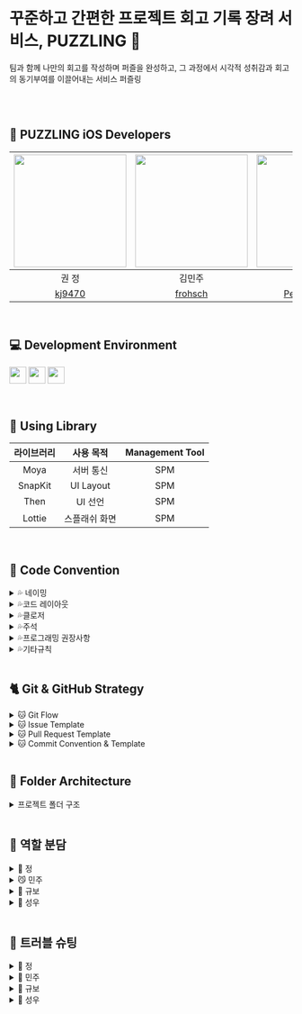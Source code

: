 
# 꾸준하고 간편한 프로젝트 회고 기록 장려 서비스, PUZZLING 🧩
팀과 함께 나만의 회고를 작성하며 퍼즐을 완성하고, 그 과정에서 시각적 성취감과 회고의 동기부여를 이끌어내는 서비스 퍼즐링


<br><br>
##  🫶 PUZZLING iOS Developers
<img src="https://github.com/Team-Puzzling/Puzzling_iOS/assets/48792069/760622d7-7d8a-441b-9048-b40d6f4e16f3" width="200"> | <img src="https://github.com/Team-Puzzling/Puzzling_iOS/assets/48792069/e98179e6-1276-488b-b8e5-8b92fcb2ae48" width="200"> | <img src="https://github.com/Team-Puzzling/Puzzling_iOS/assets/48792069/66ca84dd-8827-4472-80b3-5b6a96baf81a" width="200"> | <img src="https://github.com/Team-Puzzling/Puzzling_iOS/assets/48792069/371e708e-5263-45b8-a31a-d117171cfda6" width="200"> |
:---------:|:----------:|:---------:|:---------:|
권 정 | 김민주 | 심규보 | 천성우 |
[kj9470](https://github.com/kj9470) | [frohsch](https://github.com/frohsch) | [PecanPiePOS](https://github.com/PecanPiePOS) | [cjs1399](https://github.com/cjs1399) |
<br>

## 💻 Development Environment

<img src ="https://img.shields.io/badge/Swift-5.5-orange?logo=swift" height="30"> <img src ="https://img.shields.io/badge/Xcode-14.3-blue?logo=xcode" height="30"> <img src ="https://img.shields.io/badge/iOS-16.0-white.svg" height="30">

<br>

## 📖 Using Library

라이브러리 | 사용 목적 | Management Tool
:---------:|:----------:|:---------:
Moya | 서버 통신 | SPM
SnapKit | UI Layout | SPM
Then | UI 선언 | SPM
Lottie | 스플래쉬 화면 | SPM

<br>

## 📝 Code Convention

<details>
<summary> 💦 네이밍 </summary>
<div markdown="1">

### 💧클래스, 구조체

- **UpperCamelCase** 사용

```swift
// - example

struct MyTicketResponseDTO {
}

class UserInfo {
}
```

### 💧함수

- **lowerCamelCase** 사용하고 동사로 시작

```swift
// - example

private func setDataBind() {
}
```

### 💧**뷰 전환**

- pop, push, present, dismiss
- 동사 + To + 목적지 뷰 (다음에 보일 뷰)
- dismiss는 dismiss + 현재 뷰

```swift
// - example pop, push, present

popToFirstViewController()
pushToFirstViewController()
presentToFirstViewController()

dismissFirstViewController()
```

### 💧**register**

- register + 목적어

```swift
// - example

registerXib()
registerCell()
```

### 💧서버 통신

- 서비스함수명 + WithAPI

```swift
// - example

fetchListWithAPI()

requestListWithAPI()
```

fetch는 무조건 성공

request는 실패할 수도 있는 요청

### 💧애니메이션

- 동사원형 + 목적어 + WithAnimation

```swift
showButtonsWithAnimation()
```

### 💧**델리게이트**

delegate 메서드는 프로토콜명으로 네임스페이스를 구분

**좋은 예:**

```swift
protocol UserCellDelegate {
  func userCellDidSetProfileImage(_ cell: UserCell)
  func userCell(_ cell: UserCell, didTapFollowButtonWith user: User)
}

protocol UITableViewDelegate {
	func tableview( ....) 
	func tableview...
}

protocol JunhoViewDelegate {
	func junhoViewTouched()
	func junhoViewScrolled()
}
```

Delegate 앞쪽에 있는 단어를 중심으로 메서드 네이밍하기

**나쁜 예:**

```swift
protocol UserCellDelegate {
	// userCellDidSetProfileImage() 가 옳음
  func didSetProfileImage()
  func followPressed(user: User)

  // `UserCell`이라는 클래스가 존재할 경우 컴파일 에러 발생  (userCell 로 해주자)
  func UserCell(_ cell: UserCell, didTapFollowButtonWith user: User)
}
```

함수 이름 앞에는 되도록이면 `get` 을 붙이지 않습니다.

### 💧**변수, 상수**

- **lowerCamelCase** 사용

```swift
let userName: String
```

### 💧**열거형**

- 각 case 에는 **lowerCamelCase** 사용

```swift
enum UserType {
	case viewDeveloper
	case serverDeveloper
}
```

### 💧**약어**

약어로 시작하는 경우 소문자로 표기, 그 외에는 항상 대문자

```swift
// 좋은 예:
let userID: Int?
let html: String?
let websiteURL: URL?
let urlString: String?
```

```swift
// 나쁜 예:
let userId: Int?
let HTML: String?
let websiteUrl: NSURL?
let URLString: String?
```

### 💧**기타 네이밍**

```swift
setUI() : @IBOutlet 속성 설정
setLayout() : 레이아웃 관련 코드
setDataBind() : 배열 항목 세팅. 컬렉션뷰 에서 리스트 초기 세팅할때
setAddTarget() : addtarget 모음
setDelegate() : delegate, datasource 모음
setCollectionView() : 컬렉션뷰 관련 세팅
setTableView() : 테이블뷰 관련 세팅
initCell() : 셀 데이터 초기화
registerXib() : 셀 xib 등록.
setNotification() : NotificationCenter addObserver 모음

헷갈린다? set을 쓰세요 ^^

```
</details>

<details>
<summary> 💦코드 레이아웃 </summary>
<div markdown="1">

### 💧**들여쓰기 및 띄어쓰기**

- 들여쓰기에는 탭(tab) 대신 **4개의 space**를 사용합니다.
- 콜론(`:`)을 쓸 때에는 콜론의 오른쪽에만 공백을 둡니다.
    
    `let names: [String: String]?`
    
    `let name: String`
    
- 연산자 오버로딩 함수 정의에서는 연산자와 괄호 사이에 한 칸 띄어씁니다.
    
    `func ** (lhs: Int, rhs: Int)`
    

### 💧**줄바꿈**

- 함수를 호출하는 코드가 최대 길이를 초과하는 경우에는 파라미터 이름을 기준으로 줄바꿈합니다.
**파라미터가 3개 이상이면 줄바꿈하도록!!**
    
    **단, 파라미터에 클로저가 2개 이상 존재하는 경우에는 무조건 내려쓰기합니다.**
    
    ```swift
    UIView.animate(
      withDuration: 0.25,
      animations: {
        // doSomething()
      },
      completion: { finished in
        // doSomething()
      }
    )
    ```
    
- `if let` 구문이 길 경우에는 줄바꿈하고 한 칸 들여씁니다.
    
    ```swift
    if let user = self.veryLongFunctionNameWhichReturnsOptionalUser(),
      let name = user.veryLongFunctionNameWhichReturnsOptionalName(),
      user.gender == .female {
      // ...
    }
    ```
    
- `guard let` 구문이 길 경우에는 줄바꿈하고 한 칸 들여씁니다. `else`는 마지막 줄에 붙여쓰기
    
    ```swift
    guard let user = self.veryLongFunctionNameWhichReturnsOptionalUser(),
      let name = user.veryLongFunctionNameWhichReturnsOptionalName(),
      user.gender == .female else { return }
    
    guard let self = self 
    else { return } (X)
    
    guard let self = self else { return } (O)

    ```
- else 구문이 길 시 줄바꿈
  

### 💧**빈 줄**

- 클래스 선언 다음에 , extension 다음에 한 줄 띄어주기
- 빈 줄에는 공백이 포함되지 않도록 합니다.  ( 띄어쓰기 쓸데없이 넣지 말기 )
- 모든 파일은 빈 줄로 끝나도록 합니다. ( 끝에 엔터 하나 넣기)
- MARK 구문 위와 아래에는 공백이 필요합니다.
    
    ```swift
    // MARK: Layout
    
    override func layoutSubviews() {
      // doSomething()
    }
    
    // MARK: Actions
    
    override func menuButtonDidTap() {
      // doSomething()
    }
    ```
    

### 💧**임포트**

모듈 임포트는 알파벳 순으로 정렬합니다. 내장 프레임워크를 먼저 임포트하고, 빈 줄로 구분하여 서드파티 프레임워크를 임포트합니다.

```swift
import UIKit

import Moya
import SnapKit
import SwiftyColor
import Then
```

```swift
import UIKit

import SwiftyColor
import SwiftyImage
import JunhoKit
import Then
import URLNavigator
```

</details>


<details>
<summary> 💦클로저 </summary>
<div markdown="1">

- 파라미터와 리턴 타입이 없는 Closure 정의시에는 `() -> Void`를 사용합니다.
    
    **좋은 예:**
    
    ```
    let completionBlock: (() -> Void)?
    ```
    
    **나쁜 예:**
    
    `let completionBlock: (() -> ())? let completionBlock: ((Void) -> (Void))?`
    
- Closure 정의시 파라미터에는 괄호를 사용하지 않습니다.
    
    **좋은 예:**
    
    ```swift
    { operation, responseObject in
      // doSomething()
    }
    ```
    
    **나쁜 예:**
    
    ```swift
    { (operation, responseObject) in
      // doSomething()
    }
    ```
    
- Closure 정의시 가능한 경우 타입 정의를 생략합니다.
    
    **좋은 예:**
    
    ```swift
    ...,
    completion: { finished in
      // doSomething()
    }
    ```
    
    **나쁜 예:**
    
    ```swift
    ...,
    completion: { (finished: Bool) -> Void in
      // doSomething()
    }
    
    completion: { data -> Void in
      // doSomething()
    } (X)
    ```
    
- Closure 호출시 또다른 유일한 Closure를 마지막 파라미터로 받는 경우, 파라미터 이름을 생략합니다.
    
    **좋은 예:**
    
    ```swift
    UIView.animate(withDuration: 0.5) {
      // doSomething()
    }
    ```
    
    **나쁜 예:**
    
    ```swift
    UIView.animate(withDuration: 0.5, animations: { () -> Void in
      // doSomething()
    })
    ```
    
</details>

<details>
<summary> 💦주석 </summary>
<div markdown="1">

코드는 가능하면 자체적으로 문서가 되어야 하므로, 코드와 함께 있는 인라인(inline) 주석은 피한다.

### 💧**MARK 주석**

```swift
// MARK: - UI Components

// MARK: - View Life Cycle

// MARK: - Initializer

// MARK: - Properties  -> setUI

// MARK: - Layout Helper  -> setLayout

// MARK: - Methods     -> registerXib, assignDelegate 등

// MARK: - @objc Methods

// MARK: Actions       -> ex) MenuButtonDidTap

// MARK: - Network
> 네트워크 목적을 가진 함수들
```

```
// MARK: - Properties

// MARK: - @IBOutlet Properties

// MARK: - @IBAction Properties

// MARK: - View Life Cycle

// MARK: - Methods
> setUI, registerXib, assignDelegate 등

// MARK: - @objc Methods

// MARK: - Network
> 네트워크 목적을 가진 함수들
```

### 💧**퀵헬프 주석**

커스텀 메서드, 프로토콜, 클래스의 경우에 퀵헬프 주석 달기

```swift
/// (서머리 부분)
/// (디스크립션 부분)
class MyClass {
    let myProperty: Int

    init(myProperty: Int) {
        self.myProperty = myProperty
    }
}

/**summary
(서머리 부분)
> (디스크립션 부분)

- parameters:
    - property: 프로퍼티
- throws: 오류가 발생하면 customError의 한 케이스를 throw
- returns: "\\(name)는 ~" String
*/
func printProperty(property: Int) {
        print(property)
    }

```

- 참고 :

</details>

<details>
<summary> 💦프로그래밍 권장사항 </summary>
<div markdown="1">

### 💧**Type Annotation 사용**

**좋은 예:**

```swift
let name: String = "철수"
let height: Float = "10.0"
```

**나쁜 예:**

```swift
let name = "철수"
let height = "10.0"
```

### 💧**UICollectionViewDelegate, UICollectionViewDatsource 등 시스템 프로토콜**

프로토콜을 적용할 때에는 extension을 만들어서 관련된 메서드를 모아둡니다.

**좋은 예**:

```swift
final class MyViewController: UIViewController {
  // ...
}

// MARK: - UITableViewDataSource

extension MyViewController: UITableViewDataSource {
  // ...
}

// MARK: - UITableViewDelegate

extension MyViewController: UITableViewDelegate {
  // ...
}
```

**나쁜 예:**

```swift
final class MyViewController: UIViewController, UITableViewDataSource, UITableViewDelegate {
  // ...
}

// 프로토콜 여러개를 한곳에 몰아서 때려넣지 말자!
```

</details>


<details>
<summary> 💦기타규칙 </summary>
<div markdown="1">

- `self` 는 최대한 사용을 지양 → `**알잘딱깔센 self…**`
- `viewDidLoad()` 에서는 함수호출만
- delegate 지정, UI관련 설정 등등 모두 함수와 역할에 따라서 extension 으로 빼기
- 필요없는 주석 및 Mark 구문들 제거
- `deinit{}` 모든 뷰컨에서 활성화
- `guard let` 으로 unwrapping 할 시, nil 가능성이 높은 경우에는 `else{}` 안에 `print()` 해서 디버깅하기 쉽게 만들기
- `return` 사용시 두 줄 이상 코드가 있을 시, 한 줄 띄고 `return` 사용
    
    ```swift
    func fetchFalse() -> Bool {
    		return false
    } (O)
    
    func isDataValid(data: Data?) -> Bool {
    		guard let data else { return false }
    		
    		return true
    } (O)
    
    func isDataValid(data: Data?) -> Bool {
    		guard let data else {
    				return false 
    		}
    		return true
    } (X)
    ```
    
- 강제 언래핑 금지 (!)

</details>

<br>

##  🐈 Git & GitHub Strategy

<details>
<summary> 🐱 Git Flow </summary>
<div markdown="1">

```
  1. 작업 폴더를 만들고 
	git init
	git remote add upstream [레포 주소]
	git remote add origin [레포 주소]

2. local main 에서 upstream을 풀 받고, origin develop 에 올려준다
	git switch main
	git pull upstream develop
	git push origin develop -> 안 됨.?
3. 레포에 이슈를 생성한다.  ( 이슈 템플릿에 맞춰서 )
	"[Prefix] 작업 목표"
	자기 라벨 + Prefix 라벨 선택
	ex) [Design] Weather View 디자인
	4. 이슈 번호 만들어진걸 확인하고 로컬에 feature/#이슈번호 브랜치를 판다
	git switch -c [브랜치명]
5. 작업 하기
	git add
	git commit
6. 충돌 해결 후 PR 올리기
	git pull upstream develop
		충돌이 났다면 크라켄으로 해결해주자!!
	git push origin [작업 브랜치명]
	코드리뷰 해쥬기
	approve 최소 한 명으로 제한 걸어놨음!!
7. 머지하기
8. 내 노트북의 작업공간으로 돌아오기
	git checkout develop (main)
	다시 2번부터 진행
  ```

</details>

<details>
<summary> 🐱 Issue Template </summary>
<div markdown="1">

```markup
## 🧩 이슈 요약
<!-- 이유에 대해 설명해주세요. -->
- 프로젝트 초기 세팅

## ✅ 체크 리스트
<!-- 해야 할 일을 적어주세요. -->
- [ ] 프로젝트 초기 세팅
```

</details>

<details>
<summary> 🐱 Pull Request Template </summary>
<div markdown="1">

```markup
## 💭 작업 배경
<!-- 아래 리스트를 지우고, 작업하게 된 배경을 적어주세요. -->
 - 작업 내용 1
 - 작업 내용 2

## 🌤️ PR POINT
<!-- 작업 내용 및 덧붙이고 싶은 내용이 있다면! -->

## 📸 스크린샷
<!-- 작업한 화면이 있다면 스크린 샷으로 첨부해주세요. -->

|    구현 내용    |   스크린샷   |
| :-------------: | :----------: |
| GIF | <img src = "" width ="250">|

## 🌈 관련 이슈
<!-- 작업한 이슈번호를 # 뒤에 붙여주세요. 수고했습니다~* -->
- Resolved: #
```

</details>

<details>
<summary> 🐱 Commit Convention & Template </summary>
<div markdown="1">

- [Prefix] #이슈번호 - 작업내용
```

#   [Feat]      : 새로운 기능 구현
#   [Fix]       : 버그, 오류 해결, 코드 수정
#   [Design]    : just 화면. 레이아웃 조정
#   [Merge]     : 머지, 충돌 해결
#   [Refactor]  : 프로덕션 코드 리팩토링
#   [Comment]   : 필요한 주석 추가 및 변경
#   [Docs]      : README나 WIKI 등의 문서 개정
#   [Chore]     : 빌드 태스트 업데이트, 패키지 매니저를 설정하는 경우(프로덕션 코드 변경 X)
#   [Setting]   : 초기 세팅
#   [Rename]    : 파일 혹은 폴더명을 수정하거나 옮기는 작업만인 경우
#   [Remove]    : 파일 혹은 폴더명을 수정하거나 옮기는 작업만인 경우

#   [커밋 타입]   : 설명!!

# Commit Example!!
# [Feat]#1 - ~~기능 추가!
```

</details>

<br>

## 📂 Folder Architecture

<details>
<summary> 프로젝트 폴더 구조 </summary>
<div markdown="1">

```bash
├── 📁 Application
│   ├── AppDelegate.swift
│   ├── SceneDelegate.swift
│   └── Info.plist
├── 📁 Data
│   ├── 📁 Data
│   └── 📁 DTO
├── 📁 Network
│   ├── 📁 APIService
│   └── 📁 Foundation
├── 📁 Presentation
│   ├── 📁 Common
│   └── 📁 Home
│       ├── 📁 Cell
│       ├── 📁 ViewController
│       └── 📁 View
├── 📁 Resource
│   ├── 📁 Font
│   └── 📁 AssetCatalog
│       ├── Image.xcassets
│       └── Color.xcassets
└── 📁 Util
    ├── 📁 Extension
    ├── 📁 Literals
    └── 📁 StyleGuide
        └── FontLevel
```
  
</details>

<br>
	
## 🌷 역할 분담
<details>
<summary> 🐸 정 </summary>
<div markdown="1">

프로젝트 등록 뷰

- 텍스트필드가 반복되는 뷰이기 때문에 커스텀 뷰를 만들어서 switch 문으로 분기처리를 해 주고 재활용했습니다.
- 텍스트필드를 입력하는 중 특수문자나 이모지가 입력되었을 시 경고 메시지를 출력하기 위해 textField delegate에 있는 함수를 사용해 텍스트필드 입력 시작, 입력 도중, 입력 끝 부분에 세부적으로 하나하나 함수를 넣어 글자를 감지해 처리해주었습니다.
- 또한 데이트피커를 사용해 날짜를 입력할 수 있도록 하고 컬렉션뷰를 이용해 회고 주기를 입력할 수 있도록 하였습니다.
- 모든 컴포넌트에 값이 입력된 경우 notification center를 통해 뷰컨의 버튼을 활성화 할 수 있도록 했습니다.

초대코드 입력 뷰

- 프로젝트 등록 뷰에서 사용한 커스텀 뷰를 활용했습니다.
- 서버통신을 이용해 발급받은 초대코드를 입력하고 초대코드가 유효하지 않은 경우 경고 메세지를 띄우도록 구현했습니다
</div>
</details>
	
<details>
<summary> 😼 민주 </summary>
<div markdown="1">
	
마이페이지 내 프로젝트 리스트 조회 뷰

- UITableView를 사용해서 전체 리스트가 나타나게 했습니다.
- TableView에 헤더를 만들어 닉네임이 나타나게 했습니다.
- 프로젝트 시작 날짜를 받아와 D-Day를 계산해 넣었습니다. 음수일 때, 0일 때를 분기처리 했습니다. 음수일 때는 D-로 표시되게 하고, 양수일 때는 D+로 표시되게 했습니다. 0일 때를 따로 분기처리해서 프로젝트가 시작한 날짜를 +1일이 되게 만들었습니다.

마이페이지 회고 리스트 조회 뷰

- UICollectionView를 만들어서 전체 리스트가 나타나게 했습니다. 상단에 프로젝트를 선택할 수 있는 버튼을 만들었습니다.
- UICollectionViewDelegate를 사용해서 CollectionView의 셀을 선택하면 다음 뷰로 넘어가도록 만들었습니다.
- 상단 버튼에 BottomSheet를 연결해서 프로젝트를 선택하도록 만들었습니다. 선택한 프로젝트에 맞춰 네비게이션의 title이 변경되게 했습니다.

마이페이지 회고 상세조회 뷰

- FSCalendar로 상단 캘린더를 구현했습니다. 회고 주기일 때는 검정색으로 날짜가 나오고 회고 주기가 아닐 때는 회색으로 표시되고, 선택이 안됩니다.
- 회고가 입력된 날은 하늘색 선택이 되게 하고 유저가 클릭한 날짜는 파란색으로 선택되게 만들었습니다.
- 회고 내용을 UICollectionView로 만들었습니다. 회고 내용의 사이즈에 맞게 셀의 높이가 조정되도록 만들었습니다.

팀원 회고 상황 조회 뷰

- FSCalendar로 상단 캘린더를 구현했습니다. 회고 주기일 때는 검정색으로 날짜가 나오고, 회고 주기가 아닐 때는 회색으로 표시되고, 선택이 안됩니다.
- 회고를 아무도 진행하지 않았으면 검정색 글씨만 나오고, 회고를 진행한 인원이 한 명이라도 있으면 하늘색 동그라미로 표시됩니다.
- UITableView로 하단 회고 진행 여부를 확인할 수 있는 뷰를 만들었습니다. 회고를 진행한 사람이 없으면 “회고를 진행해야 해요” 부분만 나오고, 반대로 모두가 회고를 진행했으면 “회고를 진행했어요” 부분만 나옵니다.
</div>
</details>
  
<details>
<summary> 🦊 규보 </summary>
<div markdown="1">

**홈 뷰**
공통 사항: 
1. 공통 View 를 만들어, 두 개의 대시뷰에 대응하려 했습니다.
2. 네트워크를 받아, 모든 뷰에 뿌렸습니다.
3. 데이터에 대한 로직을 홈 뷰에서 작성했습니다.
4. 알림 토스트뷰를 애니메이션을 통해 구현했습니다.

1. 개인 대시뷰
    - 오늘 날짜의 퍼즐은 점프를 합니다. 사용자에게 앱의 생동감을 부여합니다.
    - 액션 플랜 뷰를 CollectionView 로 구현합니다.
    - 데이터 로직을 통해 ”회고 작성하기” 버튼을 활성/비활성화합니다.
2. 팀 대시뷰
    - 랭킹뷰를 구현합니다.
    - 팀원이 3명 이하인 경우, TableView 는 사용하지 않습니다.
    - 데이터의 크기에 따라 ScrollView 의 높이를 조절합니다.
3. 프로젝트 변경 바텀시트 뷰
    - 프로젝트 Id 를 다시 홈뷰로 보내면서 새롭게 통신을 잇습니다.

</div>
</details>

<details>
<summary> 🐰 성우 </summary>
<div markdown="1">

제가 맡은 부분은 회고의 템플릿을 선택할 수 있고, 선택한 템플릿에 회고를 작성하여 저장하는 기능을 맡았습니다. 각각의 옵션들은 하나의 UIView로 구현했고, 옵션을 선택하면UIViewController에서 case 별로 화면이 업데이트 되도록 하였습니다. 하나의 View에서 작성 된 회고는 TextView에 입력이 되며 입력에 따른 화면 처리는 UITextViewDelegate로 처리했습니다. 

</div>
</details>
  
<br>
	
## 💭 트러블 슈팅
<details>
<summary> 📄 정 </summary>
<div markdown="1">

[🐸 트러블 슈팅](https://www.notion.so/kwonjeong/ea2bb6c681d54499b1b5cbb93e7709d3?pvs=4)

</div>
</details>

<details>
<summary> 📄 민주 </summary>
<div markdown="1">
	
[😼 트러블 슈팅](https://www.notion.so/kwonjeong/a3853c701bbe405693de3302db297b32?pvs=4)

</div>
</details>

<details>
<summary> 📄 규보 </summary>
<div markdown="1">

[🦊 트러블 슈팅](https://www.notion.so/kwonjeong/fdc2301a42494512aa11988f2b3cc2fe?pvs=4)

</div>
</details>

  
<details>
<summary> 📄 성우 </summary>
<div markdown="1">
	
[🐰 트러블 슈팅](https://www.notion.so/kwonjeong/a1416047c230452c9a61d07e393e29f7?pvs=4)

</div>
</details>
